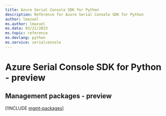 ```yaml
---
title: Azure Serial Console SDK for Python
description: Reference for Azure Serial Console SDK for Python
author: lmazuel
ms.author: lmazuel
ms.data: 03/21/2023
ms.topic: reference
ms.devlang: python
ms.service: serialconsole
---
```

# Azure Serial Console SDK for Python - preview

## Management packages - preview
[!INCLUDE [mgmt-packages](serial-console-mgmt-index.md)]